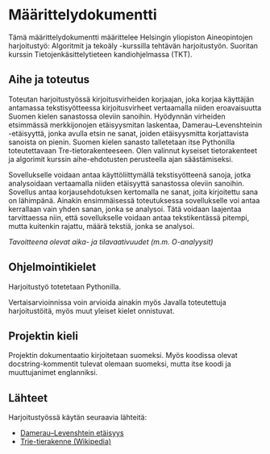 # Määrittelydokumentti
Tämä määrittelydokumentti määrittelee Helsingin yliopiston Aineopintojen harjoitustyö: Algoritmit ja tekoäly -kurssilla tehtävän harjoitustyön. Suoritan kurssin Tietojenkäsittelytieteen kandiohjelmassa (TKT).

## Aihe ja toteutus
Toteutan harjoitustyössä kirjoitusvirheiden korjaajan, joka korjaa käyttäjän antamassa tekstisyötteessa kirjoitusvirheet vertaamalla niiden eroavaisuutta Suomen kielen sanastossa oleviin sanoihin. Hyödynnän virheiden etsimmässä merkkijonojen etäisyysmitan laskentaa, Damerau–Levenshteinin -etäisyyttä, jonka avulla etsin ne sanat, joiden etäisyysmitta korjattavista sanoista on pienin. Suomen kielen sanasto talletetaan itse Pythonilla toteutettavaan Tre-tietorakenteeseen. Olen valinnut kyseiset tietorakenteet ja algorimit kurssin aihe-ehdotusten perusteella ajan säästämiseksi.

Sovellukselle voidaan antaa käyttöliittymällä tekstisyötteenä sanoja, jotka analysoidaan vertaamalla niiden etäisyyttä sanastossa oleviin sanoihin. Sovellus antaa korjausehdotuksen kertomalla ne sanat, joita kirjoitettu sana on lähimpänä. Ainakin ensimmäisessä toteutuksessa sovellukselle voi antaa kerrallaan vain yhden sanan, jonka se analysoi. Tätä voidaan laajentaa tarvittaessa niin, että sovellukselle voidaan antaa tekstikentässä pitempi, mutta kuitenkin rajattu, määrä tekstiä, jonka se analysoi.

*Tavoitteena olevat aika- ja tilavaativuudet (m.m. O-analyysit)*

## Ohjelmointikielet
Harjoitustyö totetetaan Pythonilla.

Vertaisarvioinnissa voin arvioida ainakin myös Javalla toteutettuja harjoitustöitä, myös muut yleiset kielet onnistuvat.

## Projektin kieli

Projektin dokumentaatio kirjoitetaan suomeksi. Myös koodissa olevat  docstring-kommentit tulevat olemaan suomeksi, mutta itse koodi ja muuttujanimet englanniksi.

## Lähteet 
Harjoitustyössä käytän seuraavia lähteitä:

- [Damerau–Levenshtein etäisyys](https://en.wikipedia.org/wiki/Damerau%E2%80%93Levenshtein_distance)
- [Trie-tierakenne (Wikipedia)](https://en.wikipedia.org/wiki/Trie)


